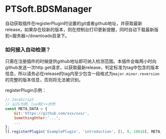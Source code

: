 # PTSoft.BDSManager
自动获取插件在registerPlugin时设置的git或者github地址，并获取最新release，如果存在较新的版本，则在控制台打印更新提醒，同时自动下载最新版到<服务器>/downloads目录下。

### 如何接入自动检测？
只需在注册插件的时候提供github地址即可纳入检测范围。本插件会每两小时向github发送一次http get请求，以获取最新release，判定标准为tag中包含的版本信息，所以请务必在release的tag内至少包含一段格式为`major.minor.reversion`的完整的版本信息，否则将无法被识别。

registerPlugin示例：
```javascript
// JavaScript
// 以JS为例，lua和C++亦然
const META_DATA = {
    Git:'https://github.com/xxx/xxx/',
    SomethingOther:'...',
    ...
};
ll.registerPlugin('ExamplePlugin', 'introduction', [1, 9, 19810], META_DATA);
```
